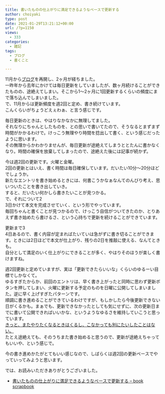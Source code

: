 ```yaml
---
title: 書いたものの仕上がりに満足できるようなペースで更新する
author: choiyaki
type: post
date: 2021-01-29T13:21:12+00:00
url: /?p=1150
views:
  - 333
categories:
  - 雑記
tags:
  - ブログ
  - 書くこと

---
```

11月から[ブログ][1]を再開し、2ヶ月が経ちました。  
一昨年から去年にかけては毎日更新をしていましたが、数ヶ月続けることができたものの、途絶えてしまい。そこから1〜2ヶ月に1回更新するくらいの頻度にまで落ち込んでしまいました。  
で、11月からは更新頻度を週2回と定め、書き続けています。  
こんくらいがちょうどえぇわぁ、と言う感じです。

毎日更新のときは、やはりなかなかに無理してました。  
それなりにちゃんとしたものを、との思いで書いてたので、そうなるとまずまず時間がかかるわけで。けっこう無理やり時間を捻出して書く、という感じだったように思います。  
その無理からかわかりませんが、毎日更新が途絶えてしまうととたんに書かなくなり。時間の確保を放棄してしまったので、途絶えた後には記事が続かず。

今は週2回の更新です。火曜と金曜。  
2回の更新とはいえ、書く時間は毎日確保しています。だいたい10分〜20分ほどでしょうか。  
新たなエントリを書き始めるときには、何書こうかなぁなんてのんびり考え、思いついたことを書き出していき。  
すると、だいたい何かしら書きたいことが見つかる。  
で、それについて2  
3日かけて本文を完成させていく、という形でやっています。  
毎回ちゃんと書くことが見つかるので、けっこう自信がついてきたのか、とりあえず書き始めたら書けるさ、という心持ちで更新を続けることができています。

更新まで3  
4日あるので、書く内容が定まればたいていは急がずに書き切ることができます。ときには2日ほどで本文が仕上がり、残りの2日を推敲に使える、なんてときも。  
自分として満足のいく仕上がりにできることが多く、やはりそのほうが楽しく書けますね。

週2回更新と定めていますが、実は「更新できたらいいな」くらいのゆるーい目標でしかなくて。  
ゆるすぎたからか、前回のエントリは、早く書き上がったと同時に思わず更新ボタンを押してしまい、火曜に更新する予定のものを日曜に公開してしまいました。逆に早く上げすぎたパターンです。  
順調に書き進めることができているわけですが、もしかしたら今後更新できない日がくるかも。まぁでも、更新できなかったとしても気にせずに、次の更新日までに書いて公開できればいいかな、というようなゆるさを維持していこうと思っています。  
[きっと、またやりたくなるときはくるし、こなかっても別にたいしたことはない。][2]  
たとえ途絶えても、そのうちまた書き始めると思うので、更新が途絶えちゃってもいいや、という感じで。

今の書き進めかたがとてもいい感じなので、しばらくは週2回の更新ペースでやっていってみようと思います。

では、お読みいただきありがとうございました。

  * [書いたものの仕上がりに満足できるようなペースで更新する &#8211; book scrapbook][3]

 [1]: https://scrapbox.io/choiyaki-hondana/%E3%83%96%E3%83%AD%E3%82%B0
 [2]: https://scrapbox.io/choiyaki-hondana/%E3%81%8D%E3%81%A3%E3%81%A8%E3%80%81%E3%81%BE%E3%81%9F%E3%82%84%E3%82%8A%E3%81%9F%E3%81%8F%E3%81%AA%E3%82%8B%E3%81%A8%E3%81%8D%E3%81%AF%E3%81%8F%E3%82%8B%E3%81%97%E3%80%81%E3%81%93%E3%81%AA%E3%81%8B%E3%81%A3%E3%81%A6%E3%82%82%E5%88%A5%E3%81%AB%E3%81%9F%E3%81%84%E3%81%97%E3%81%9F%E3%81%93%E3%81%A8%E3%81%AF%E3%81%AA%E3%81%84%E3%80%82
 [3]: https://scrapbox.io/choiyaki-hondana/%E6%9B%B8%E3%81%84%E3%81%9F%E3%82%82%E3%81%AE%E3%81%AE%E4%BB%95%E4%B8%8A%E3%81%8C%E3%82%8A%E3%81%AB%E6%BA%80%E8%B6%B3%E3%81%A7%E3%81%8D%E3%82%8B%E3%82%88%E3%81%86%E3%81%AA%E3%83%9A%E3%83%BC%E3%82%B9%E3%81%A7%E6%9B%B4%E6%96%B0%E3%81%99%E3%82%8B